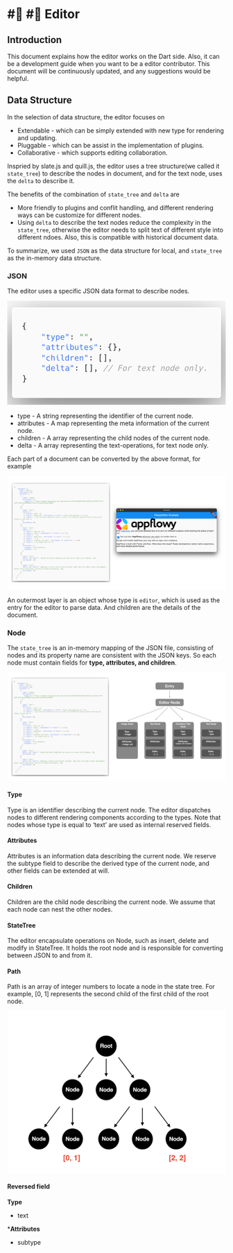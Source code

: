 # #⃣ #⃣ Editor

## Introduction

This document explains how the editor works on the Dart side. Also, it can be a development guide when you want to be a editor contributor. This document will be continuously updated, and any suggestions would be helpful.

## Data Structure
In the selection of data structure, the editor focuses on

* Extendable - which can be simply extended with new type for rendering and updating.
* Pluggable - which can be assist in the implementation of plugins.
* Collaborative - which supports editing collaboration.


Inspried by slate.js and quill.js, the editor uses a tree structure(we called it `state_tree`) to describe the nodes in document, and for the text node, uses the `delta` to describe it.


The benefits of the combination of `state_tree` and `delta` are

* More friendly to plugins and conflit handling, and different rendering ways can be customize for different nodes.
* Using `delta` to describe the text nodes reduce the complexity in the `state_tree`, otherwise the editor needs to split text of different style into different ndoes. Also, this is compatible with historical document data.

To summarize, we used `JSON` as the data structure for local, and `state_tree` as the in-memory data structure.

### JSON
The editor uses a specific JSON data format to describe nodes.

![](../../../../.gitbook/assets/editor/json.png)

* type - A string representing the identifier of the current node.
* attributes - A map representing the meta information of the current node.
* children - A array representing the child nodes of the current node.
* delta - A array representing the text-operations, for text node only.

Each part of a document can be converted by the above format, for example

![](../../../../.gitbook/assets/editor/json_to_ui.png)

An outermost layer is an object whose type is `editor`, which is used as the entry for the editor to parse data. And children are the details of the document.

### Node
The `state_tree` is an in-memory mapping of the JSON file, consisting of nodes and its property name are consistent with the JSON keys. So each node must contain fields for **type, attributes, and children**.

![](../../../../.gitbook/assets/editor/json_to_nodes.png)

#### Type
Type is an identifier describing the current node. The editor dispatches nodes to different rendering components according to the types. Note that nodes whose type is equal to ‘text’ are used as internal reserved fields.

#### Attributes
Attributes is an information data describing the current node. We reserve the subtype field to describe the derived type of the current node, and other fields can be extended at will.

#### Children
Children are the child node describing the current node. We assume that each node can nest the other nodes.

#### StateTree
The editor encapsulate operations on Node, such as insert, delete and modify in StateTree. It holds the root node and is responsible for converting between JSON to and from it.

#### Path
Path is an array of integer numbers to locate a node in the state tree. For example, [0, 1] represents the second child of the first child of the root node.

![](../../../../.gitbook/assets/editor/path.png)

#### Reversed field
**Type**
* text

***Attributes**
* subtype